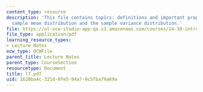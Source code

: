 ```yaml
---
content_type: resource
description: 'This file contains topics: definitions and important properties of the
  sample mean distribution and the sample variance distribution.'
file: https://ol-ocw-studio-app-qa.s3.amazonaws.com/courses/14-30-introduction-to-statistical-method-in-economics-spring-2006/1620ba4c321d0fe594a70c5fba79a69a_l7.pdf
file_type: application/pdf
learning_resource_types:
- Lecture Notes
ocw_type: OCWFile
parent_title: Lecture Notes
parent_type: CourseSection
resourcetype: Document
title: l7.pdf
uid: 1620ba4c-321d-0fe5-94a7-0c5fba79a69a
---
```

